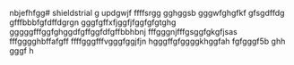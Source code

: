 nbjefhfgg# shieldstrial
g
updgwjf
ffffsrgg
gghggsb
gggwfghgfkf
gfsgdffdg
gfffbbbfgfdffdgrgn
gggfgffхfjggfjfggfgfgtghg
gggggfffggfghggdfgffggfdfgffbbhbnj
fffgggnjfffgsggfgkgfjsas
fffgggghbffafgff
ffffgggfffvgggfggjfjn
hgggffgfggggkhggfah
fgfgggf5b
ghh
gggf
h
